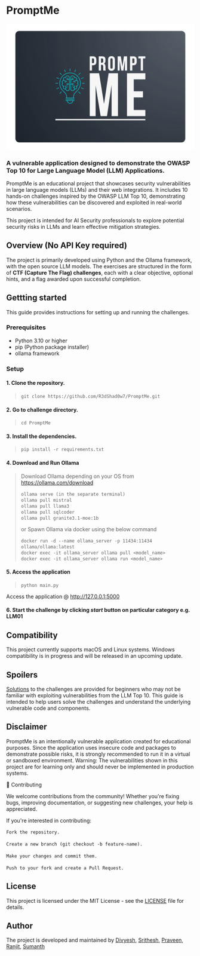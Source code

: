 # PromptMe 

<p>
<img src="https://github.com/R3dShad0w7/PromptMe/blob/main/static/logo.png?raw=true" width="600" alt="Thumbnail"/>
</p>

### A vulnerable application designed to demonstrate the OWASP Top 10 for Large Language Model (LLM) Applications.

PromptMe is an educational project that showcases security vulnerabilities in large language models (LLMs) and their web integrations. It includes 10 hands-on challenges inspired by the OWASP LLM Top 10, demonstrating how these vulnerabilities can be discovered and exploited in real-world scenarios.

This project is intended for AI Security professionals to explore potential security risks in LLMs and learn effective mitigation strategies.

## Overview (No API Key required)

The project is primarily developed using Python and the Ollama framework, with the open source LLM models. The exercises are structured in the form of **CTF (Capture The Flag) challenges**, each with a clear objective, optional hints, and a flag awarded upon successful completion.

## Gettting started

This guide provides instructions for setting up and running the challenges.

### Prerequisites

* Python 3.10 or higher
* pip (Python package installer)
* ollama framework 

### Setup

#### 1. Clone the repository.
> ```
> git clone https://github.com/R3dShad0w7/PromptMe.git
> ```

#### 2. Go to challenge directory.
> ```
> cd PromptMe
> ```

#### 3. Install the dependencies.
> ```
> pip install -r requirements.txt
> ```

#### 4. Download and Run Ollama

> Download Ollama depending on your OS from https://ollama.com/download
>```
> ollama serve (in the separate terminal)
> ollama pull mistral
> ollama pull llama3
> ollama pull sqlcoder
> ollama pull granite3.1-moe:1b
>```
>or Spawn Ollama via docker using the below command
> ```
> docker run -d --name ollama_server -p 11434:11434 ollama/ollama:latest
> docker exec -it ollama_server ollama pull <model_name>
> docker exec -it ollama_server ollama run <model_name>
> ```

#### 5. Access the application

> ```
> python main.py
> ```
Access the application @ http://127.0.0.1:5000

#### 6. Start the challenge by clicking *start* button on particular category e.g. LLM01

## Compatibility 

This project currently supports macOS and Linux systems. Windows compatibility is in progress and will be released in an upcoming update.

## Spoilers

[Solutions](https://github.ibm.com/PTC-PEN/LLM_Challenges/solutions) to the challenges are provided for beginners who may not be familiar with exploiting vulnerabilities from the LLM Top 10. This guide is intended to help users solve the challenges and understand the underlying vulnerable code and components.


## Disclaimer

PromptMe is an intentionally vulnerable application created for educational purposes. Since the application uses insecure code and packages to demonstrate possible risks, it is strongly recommended to run it in a virtual or sandboxed environment.
Warning: The vulnerabilities shown in this project are for learning only and should never be implemented in production systems.

🤝 Contributing

We welcome contributions from the community! Whether you're fixing bugs, improving documentation, or suggesting new challenges, your help is appreciated.

If you're interested in contributing:

    Fork the repository.

    Create a new branch (git checkout -b feature-name).

    Make your changes and commit them.

    Push to your fork and create a Pull Request.


## License

This project is licensed under the MIT License - see the [LICENSE](https://github.com/R3dShad0w7/PromptMe/blob/main/LICENSE) file for details.

## Author

The project is developed and maintained by [Divyesh](https://github.com/divyesh-0x01), [Srithesh](https://github.com/0xbughunter), [Praveen](https://github.com/praveen-kv), [Ranjit](https://www.linkedin.com/in/ranjit-singh-a788b579/), [Sumanth](https://www.instagram.com/gowda.sumanth)
